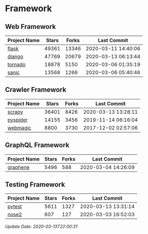 # Framework

## Web Framework

| Project Name | Stars | Forks | Last Commit |
| ------------ | ----- | ----- | ----------- |
| [flask](https://github.com/pallets/flask) | 49361 | 13346 | 2020-03-11 14:40:06 |
| [django](https://github.com/django/django) | 47769 | 20679 | 2020-03-13 06:13:44 |
| [tornado](https://github.com/tornadoweb/tornado) | 18878 | 5150 | 2020-03-06 01:35:19 |
| [sanic](https://github.com/huge-success/sanic) | 13568 | 1266 | 2020-03-06 05:40:46 |

## Crawler Framework

| Project Name | Stars | Forks | Last Commit |
| ------------ | ----- | ----- | ----------- |
| [scrapy](https://github.com/scrapy/scrapy) | 36401 | 8426 | 2020-03-13 13:28:11 |
| [pyspider](https://github.com/binux/pyspider) | 14155 | 3456 | 2019-11-14 06:16:04 |
| [webmagic](https://github.com/code4craft/webmagic) | 8800 | 3730 | 2017-12-02 02:57:06 |

## GraphQL Framework

| Project Name | Stars | Forks | Last Commit |
| ------------ | ----- | ----- | ----------- |
| [graphene](https://github.com/graphql-python/graphene) | 5496 | 588 | 2020-03-04 14:26:09 |

## Testing Framework

| Project Name | Stars | Forks | Last Commit |
| ------------ | ----- | ----- | ----------- |
| [pytest](https://github.com/pytest-dev/pytest) | 5611 | 1327 | 2020-03-13 13:31:14 |
| [nose2](https://github.com/nose-devs/nose2) | 607 | 127 | 2020-03-03 16:52:03 |

*Update Date: 2020-03-13T22:00:31*